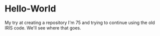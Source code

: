 # Hello-World
My try at creating a repository
I'm 75 and trying to continue using the old IRIS code. We'll see where that goes.
